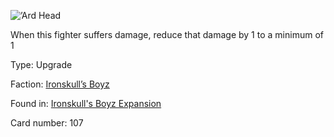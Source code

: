 
![’Ard Head](https://warhammerunderworlds.com/wp-content/uploads/sites/6/2017/12/107_ENG-’Ard-Head.png)

When this fighter suffers damage, reduce that damage by 1 to a minimum of 1

Type: Upgrade

Faction: [Ironskull’s Boyz](/factions/ironskulls-boyz.md)

Found in: [Ironskull's Boyz Expansion](/locations/ironskulls-boyz-expansion.md)

Card number: 107
